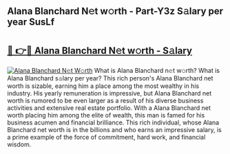 ## Alana Blanchard N𝚎t w𝚘rth - Part-Y3z S𝚊lary per year SusLf

# <h2><a href="http://gc0rad.nevu.top/?p=Alana+Blanchard">🔗 👉🔴 Alana Blanchard N𝚎t w𝚘rth - S𝚊lary</a></h2>

[![Alana Blanchard N𝚎t W𝚘rth](https://i.imgur.com/Oavwk0R.jpeg)](http://gc0rad.nevu.top/?p=Alana+Blanchard)
What is Alana Blanchard n𝚎t w𝚘rth? What is Alana Blanchard s𝚊lary per year?
This rich person's Alana Blanchard net worth is sizable, earning him a place among the most wealthy in his industry. His yearly remuneration is impressive, but Alana Blanchard net worth is rumored to be even larger as a result of his diverse business activities and extensive real estate portfolio. With a Alana Blanchard net worth placing him among the elite of wealth, this man is famed for his business acumen and financial brilliance. This rich individual, whose Alana Blanchard net worth is in the billions and who earns an impressive salary, is a prime example of the force of commitment, hard work, and financial wisdom.

